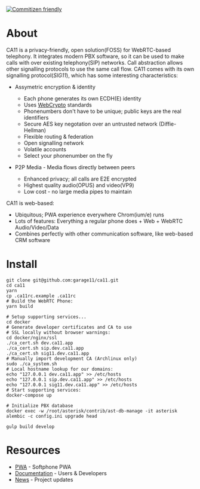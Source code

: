 [![Commitizen friendly](https://img.shields.io/badge/commitizen-friendly-brightgreen.svg)](http://commitizen.github.io/cz-cli/)

# About
CA11 is a privacy-friendly, open solution(FOSS) for WebRTC-based telephony.
It integrates modern PBX software, so it can be used to make calls
with over existing telephony(SIP) networks. Call abstraction allows
other signalling protocols to use the same call flow. CA11 comes with
its own signalling protocol(*SIG11*), which has some interesting
characteristics:

* Assymetric encryption & identity
  * Each phone generates its own ECDH(E) identity
  * Uses [WebCrypto](https://www.w3.org/TR/WebCryptoAPI/) standards
  * Phonenumbers don't have to be unique; public keys are the real identifiers
  * Secure AES key negotation over an untrusted network (Diffie-Hellman)
  * Flexible routing & federation
  * Open signalling network
  * Volatile accounts
  * Select your phonenumber on the fly

* P2P Media - Media flows directly between peers
  * Enhanced privacy; all calls are E2E encrypted
  * Highest quality audio(OPUS) and video(VP9)
  * Low cost - no large media pipes to maintain

CA11 is web-based:
* Ubiquitous; PWA experience everywhere Chrom(ium/e) runs
* Lots of features: Everything a regular phone does + Web + WebRTC Audio/Video/Data
* Combines perfectly with other communication software, like web-based CRM software


# Install
    git clone git@github.com:garage11/ca11.git
    cd ca11
    yarn
    cp .ca11rc.example .ca11rc
    # Build the WebRTC Phone:
    yarn build

    # Setup supporting services...
    cd docker
    # Generate developer certificates and CA to use
    # SSL locally without browser warnings:
    cd docker/nginx/ssl
    ./ca_cert.sh dev.ca11.app
    ./ca_cert.sh sip.dev.ca11.app
    ./ca_cert.sh sig11.dev.ca11.app
    # Manually import development CA (Archlinux only)
    sudo ./ca_system.sh
    # Local hostname lookup for our domains:
    echo "127.0.0.1 dev.ca11.app" >> /etc/hosts
    echo "127.0.0.1 sip.dev.ca11.app" >> /etc/hosts
    echo "127.0.0.1 sig11.dev.ca11.app" >> /etc/hosts
    # Start supporting services:
    docker-compose up

    # Initialize PBX database
    docker exec -w /root/asterisk/contrib/ast-db-manage -it asterisk alembic -c config.ini upgrade head

    gulp build develop


# Resources
* [PWA](https://ca11.app/) - Softphone PWA
* [Documentation](https://docs.ca11.app) - Users & Developers
* [News](https://blog.ca11.app) - Project updates


